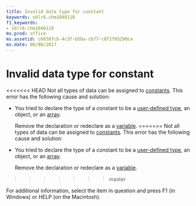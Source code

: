 ```yaml
---
title: Invalid data type for constant
keywords: vblr6.chm1040110
f1_keywords:
- vblr6.chm1040110
ms.prod: office
ms.assetid: c6038fcb-4c3f-b5ba-cb77-c0f2f05290ce
ms.date: 06/08/2017
---
```



# Invalid data type for constant

<<<<<<< HEAD
Not all types of data can be assigned to [constants](../../Glossary/vbe-glossary.md). This error has the following cause and solution:



- You tried to declare the type of a constant to be a [user-defined type](../../Glossary/vbe-glossary.md), an object, or an [array](../../Glossary/vbe-glossary.md).
    
    Remove the declaration or redeclare as a [variable](../../Glossary/vbe-glossary.md).
=======
Not all types of data can be assigned to [constants](../../Glossary/vbe-glossary.md#constant). This error has the following cause and solution:



- You tried to declare the type of a constant to be a [user-defined type](../../Glossary/vbe-glossary.md#user-defined-type), an object, or an [array](../../Glossary/vbe-glossary.md#array).
    
    Remove the declaration or redeclare as a [variable](../../Glossary/vbe-glossary.md#variable).
>>>>>>> master
    

For additional information, select the item in question and press F1 (in Windows) or HELP (on the Macintosh).

